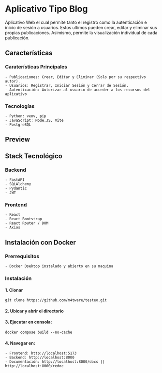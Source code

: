 # Aplicativo Tipo Blog

Aplicativo Web el cual permite tanto el registro como la autenticación e inicio de sesión a usuarios. Estos ultimos pueden crear, editar y eliminar sus propias publicaciones. Asimismo, permite la visualización individual de cada publicación.

## Características

### Caraterísticas Principales

    - Publicaciones: Crear, Editar y Eliminar (Solo por su respectivo autor).
    - Usuarios: Registrar, Iniciar Sesión y Cerrar de Sesión.
    - Autenticación: Autorizar al usuario de acceder a los recursos del aplicativo

### Tecnologías

    - Python: venv, pip
    - JavaScript: Node.JS, Vite
    - PostgreSQL

## Preview

## Stack Tecnológico

### Backend

    - FastAPI
    - SQLAlchemy
    - Pydantic
    - JWT

### Frontend

    - React
    - React Bootstrap
    - React Router / DOM
    - Axios

## Instalación con Docker
### Prerrequisitos
    - Docker Dsektop instalado y abierto en su maquina

### Instalación

#### 1. Clonar
    git clone https://github.com/m4tware/testeo.git

#### 2. Ubicar y abrir el directorio

#### 3. Ejecutar en consola:
    docker compose build --no-cache
    
#### 4. Navegar en:
    - Frontend: http://localhost:5173
    - Backend: http://localhost:8000
    - Documentación: http://localhost:8000/docs ||  http://localhost:8000/redoc